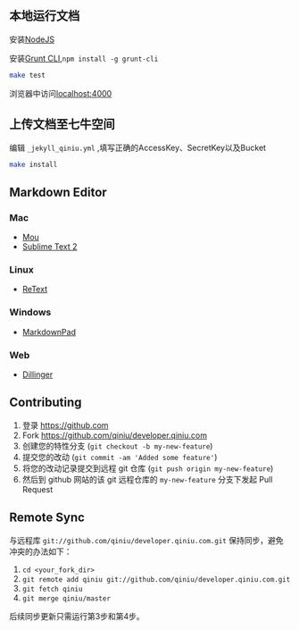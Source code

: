 ## 本地运行文档

安装[NodeJS](http://nodejs.org/)

安装[Grunt CLI](http://gruntjs.com/getting-started#installing-the-cli),`npm install -g grunt-cli`

``` bash
make test
```

浏览器中访问[localhost:4000](localhost:4000)

## 上传文档至七牛空间

编辑 `_jekyll_qiniu.yml` ,填写正确的AccessKey、SecretKey以及Bucket

``` bash
make install
```

## Markdown Editor

### Mac

- [Mou](http://mouapp.com/)
- [Sublime Text 2](http://www.sublimetext.com/2)

### Linux

- [ReText](http://sourceforge.net/p/retext/home/ReText/)

### Windows

- [MarkdownPad](http://markdownpad.com/)

### Web

- [Dillinger](http://dillinger.io/)


## Contributing

1. 登录 <https://github.com>
2. Fork <https://github.com/qiniu/developer.qiniu.com>
3. 创建您的特性分支 (`git checkout -b my-new-feature`)
4. 提交您的改动 (`git commit -am 'Added some feature'`)
5. 将您的改动记录提交到远程 git 仓库 (`git push origin my-new-feature`)
6. 然后到 github 网站的该 git 远程仓库的 `my-new-feature` 分支下发起 Pull Request

## Remote Sync

与远程库 `git://github.com/qiniu/developer.qiniu.com.git` 保持同步，避免冲突的办法如下：

1. `cd <your_fork_dir>`
2. `git remote add qiniu git://github.com/qiniu/developer.qiniu.com.git`
3. `git fetch qiniu`
4. `git merge qiniu/master`

后续同步更新只需运行第3步和第4步。
